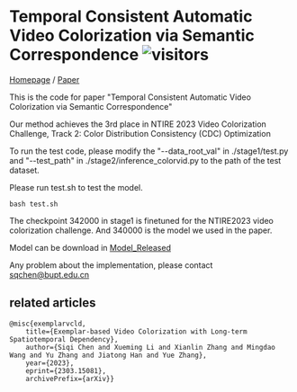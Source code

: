 # Temporal Consistent Automatic Video Colorization via Semantic Correspondence ![visitors](https://visitor-badge.glitch.me/badge?page_id=bupt-ai-cz.TCVC)
[Homepage](https://bupt-ai-cz.github.io/TCVC/)
/
[Paper](https://arxiv.org/pdf/2305.07904.pdf)

This is the code for paper "Temporal Consistent Automatic Video Colorization via Semantic Correspondence"

Our method achieves the 3rd place in NTIRE 2023 Video Colorization Challenge, Track 2: Color Distribution Consistency (CDC) Optimization

To run the test code, please modify the "--data_root_val" in ./stage1/test.py  and  "--test_path" in ./stage2/inference_colorvid.py to the path of the test dataset.

Please run test.sh to test the model.

    bash test.sh

The checkpoint 342000 in stage1 is finetuned for the NTIRE2023 video colorization challenge. And 340000 is the model we used in the paper. 

Model can be download in [Model_Released](https://bupteducn-my.sharepoint.com/:f:/g/personal/sqchen_bupt_edu_cn/EpvAXQn1xAlMhuJt12cmnjAB-EMAW05L7IJCjE8umHdUbg?e=2LVCTp)

Any problem about the implementation, please contact sqchen@bupt.edu.cn



## related articles

    @misc{exemplarvcld,      
        title={Exemplar-based Video Colorization with Long-term Spatiotemporal Dependency},       
        author={Siqi Chen and Xueming Li and Xianlin Zhang and Mingdao Wang and Yu Zhang and Jiatong Han and Yue Zhang},      
        year={2023},      
        eprint={2303.15081},      
        archivePrefix={arXiv}}


